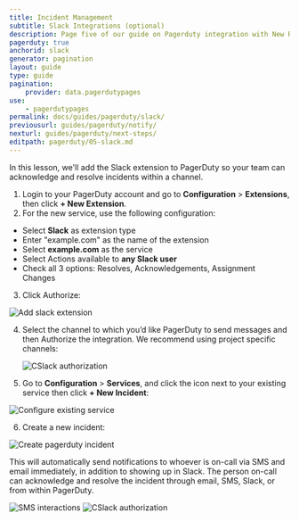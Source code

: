 ```yaml
---
title: Incident Management
subtitle: Slack Integrations (optional)
description: Page five of our guide on Pagerduty integration with New Relic for incident management.
pagerduty: true
anchorid: slack
generator: pagination
layout: guide
type: guide
pagination:
    provider: data.pagerdutypages
use:
    - pagerdutypages
permalink: docs/guides/pagerduty/slack/
previousurl: guides/pagerduty/notify/
nexturl: guides/pagerduty/next-steps/
editpath: pagerduty/05-slack.md
---
```

In this lesson, we'll add the Slack extension to PagerDuty so your team can acknowledge and resolve incidents within a channel.

1. Login to your PagerDuty account and go to **Configuration** > **Extensions**, then click **+ New Extension**.
2. For the new service, use the following configuration:

 - Select **Slack** as extension type
 - Enter "example.com" as the name of the extension
 - Select **example.com** as the service
 - Select Actions available to **any Slack user**
 - Check all 3 options: Resolves, Acknowledgements, Assignment Changes

3. Click Authorize:

  <Image alt="Add slack extension" path="pagerduty/pg-extensions.png" />

4. Select the channel to which you’d like PagerDuty to send messages and then Authorize the integration. We recommend using project specific channels:

    <Image alt="CSlack authorization" path="pagerduty/pg-authorize-slack.png" />

5. Go to **Configuration** > **Services**, and click the **<span class="glyphicons glyphicons-cogwheel" aria-hidden="true"></span>** icon next to your existing service then click **+ New Incident**:

  <Image alt="Configure existing service" path="pagerduty/pg-configure-service.png" />

6. Create a new incident:

  <Image alt="Create pagerduty incident" path="pagerduty/pg-new-incident.png" />

This will automatically send notifications to whoever is on-call via SMS and email immediately, in addition to showing up in Slack. The person on-call can acknowledge and resolve the incident through email, SMS, Slack, or from within PagerDuty.

<Image alt="SMS interactions" path="pagerduty/pg-sms-notification.png" />

<Image alt="CSlack authorization" path="pagerduty/pg-slack-notification.png" />
